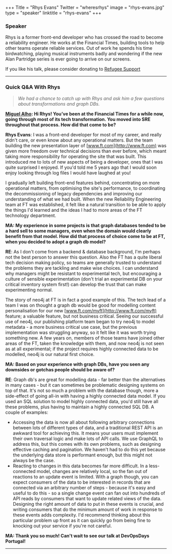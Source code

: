 +++
Title = "Rhys Evans"
Twitter = "wheresrhys"
image = "rhys-evans.jpg"
type = "speaker"
linktitle = "rhys-evans"
+++

### Speaker

Rhys is a former front-end developer who has crossed the road to become a reliability engineer. He works at the Financial Times, building tools to help other teams operate reliable services. Out of work he spends his time birdwatching, playing musical instruments badly and wondering if the new Alan Partridge series is ever going to arrive on our screens.

If you like his talk, please consider donating to [Refugee Support](https://www.refugeesupport.eu/)

*** 

### Quick Q&A With Rhys

> *We had a chance to catch up with Rhys and ask him a few questions about transformations and graph DBs.*

**[Miguel Alho](/events/2019-portugal/contact/): Hi Rhys! You’ve been at the Financial Times for a while now, going through most of its tech transformation. You moved into SRE throughout that process. How did that come to be?**

**Rhys Evans**: I was a front-end developer for most of my career, and really didn't care, or even know about any operational matters. But the team building the new presentation layer of [www.ft.com](http://www.ft.com) was given more freedom over technical decisions than ever before, which meant taking more responsibility for operating the site that was built. This introduced me to lots of new aspects of being a developer, ones that I was quite surprised I enjoyed. If you'd told me 5 years ago that I would soon enjoy looking through log files I would have laughed at you!

I gradually left building front-end features behind, concentrating on more operational matters, from optimising the site's performance, to coordinating the decommissioning of legacy dependencies and improving our understanding of what we had built. When the new Reliability Engineering team at FT was established, it felt like a natural transition to be able to apply the things I'd learned and the ideas I had to more areas of the FT technology department.

**MA: My experience in some projects is that graph databases tended to be a hard sell to some managers, even when the domain would clearly benefit from that model. How did that process of choice come to be at FT, when you decided to adopt a graph db model?**

**RE**: As I don't come from a backend & database background, I'm perhaps not the best person to answer this question. Also the FT has a quite liberal tech decision making policy, so teams are generally trusted to understand the problems they are tackling and make wise choices. I can understand why managers might be resistant to experimental tech, but encouraging a culture of sensible experimentation (don't trial an experimental DB on your critical inventory system first!) can develop the trust that can make experimenting normal.

The story of neo4j at FT is in fact a good example of this. The tech lead of a team I was on thought a graph db would be good for modelling content personalisation for our new [www.ft.com/myft](http://www.ft.com/myft) feature; a valuable feature, but not business critical. Seeing our successful use of neo4j, our publishing platform team began to try neo4j to model metadata - a more business critical use case, but the previous implementation was struggling anyway, so it felt like it was worth trying something new. A few years on, members of those teams have joined other areas of the FT, taken the knowledge with them, and now neo4j is not seen as at all experimental; if the project requires highly connected data to be modelled, neo4j is our natural first choice.

**MA: Based on your experience with graph DBs, have you seen any downsides or gotchas people should be aware of?**

**RE**: Graph db's are great for modelling data - far better than the alternatives in many cases - but it can sometimes be problematic designing systems on top of that. It's not so much a problem with the database though, more a side-effect of going all-in with having a highly connected data model. If you used an SQL solution to model highly connected data, you'd still have all these problems, plus having to maintain a highly connected SQL DB. A couple of examples:

- Accessing the data is now all about following arbitrary connections between lots of different types of data, and a traditional REST API is an awkward tool for achieving this. It means your users must implement their own traversal logic and make lots of API calls. We use GraphQL to address this, but this comes with its own problems, such as designing effective caching and pagination. We haven't had to do this yet because the underlying data store is performant enough, but this might not always be the case.
- Reacting to changes in this data becomes far more difficult. In a less-connected model, changes are relatively local, so the fan out of reactions to an update event is limited. With a graph though, you can expect consumers of the data to be interested in records that are connected via an arbitrary number of steps - because it's easy and useful to do this - so a single change event can fan out into hundreds of API reads by consumers that want to update related views of the data. Designing the right amount of data to put in these events is crucial, and writing consumers that do the minimum amount of work in response to these events adds complexity. I'd recommend thinking about this particular problem up front as it can quickly go from being fine to knocking out your service if you're not careful.

**MA: Thank you so much! Can't wait to see our talk at DevOpsDays Portugal!**

*** 